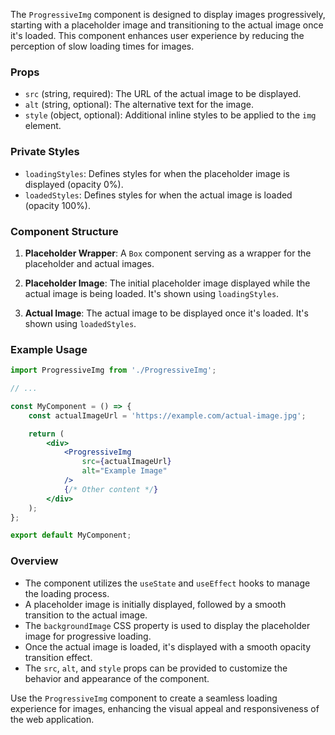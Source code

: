 The `ProgressiveImg` component is designed to display images progressively, starting with a placeholder image and
transitioning to the actual image once it's loaded. This component enhances user experience by reducing the perception
of slow loading times for images.

### Props

- `src` (string, required): The URL of the actual image to be displayed.
- `alt` (string, optional): The alternative text for the image.
- `style` (object, optional): Additional inline styles to be applied to the `img` element.

### Private Styles

- `loadingStyles`: Defines styles for when the placeholder image is displayed (opacity 0%).
- `loadedStyles`: Defines styles for when the actual image is loaded (opacity 100%).

### Component Structure

1. **Placeholder Wrapper**: A `Box` component serving as a wrapper for the placeholder and actual images.

2. **Placeholder Image**: The initial placeholder image displayed while the actual image is being loaded. It's shown
   using `loadingStyles`.

3. **Actual Image**: The actual image to be displayed once it's loaded. It's shown using `loadedStyles`.

### Example Usage

```jsx static
import ProgressiveImg from './ProgressiveImg';

// ...

const MyComponent = () => {
	const actualImageUrl = 'https://example.com/actual-image.jpg';

	return (
		<div>
			<ProgressiveImg
				src={actualImageUrl}
				alt="Example Image"
			/>
			{/* Other content */}
		</div>
	);
};

export default MyComponent;
```

### Overview

- The component utilizes the `useState` and `useEffect` hooks to manage the loading process.
- A placeholder image is initially displayed, followed by a smooth transition to the actual image.
- The `backgroundImage` CSS property is used to display the placeholder image for progressive loading.
- Once the actual image is loaded, it's displayed with a smooth opacity transition effect.
- The `src`, `alt`, and `style` props can be provided to customize the behavior and appearance of the component.

Use the `ProgressiveImg` component to create a seamless loading experience for images, enhancing the visual appeal and
responsiveness of the web application.
